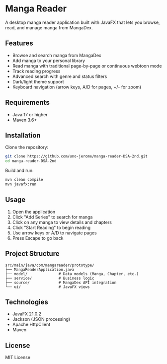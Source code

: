 # Manga Reader

A desktop manga reader application built with JavaFX that lets you browse, read, and manage manga from MangaDex.

## Features

- Browse and search manga from MangaDex
- Add manga to your personal library
- Read manga with traditional page-by-page or continuous webtoon mode
- Track reading progress
- Advanced search with genre and status filters
- Dark/light theme support
- Keyboard navigation (arrow keys, A/D for pages, +/- for zoom)

## Requirements

- Java 17 or higher
- Maven 3.6+

## Installation

Clone the repository:
```bash
git clone https://github.com/uno-jerome/manga-reader-DSA-2nd.git
cd manga-reader-DSA-2nd
```

Build and run:
```bash
mvn clean compile
mvn javafx:run
```

## Usage

1. Open the application
2. Click "Add Series" to search for manga
3. Click on any manga to view details and chapters
4. Click "Start Reading" to begin reading
5. Use arrow keys or A/D to navigate pages
6. Press Escape to go back

## Project Structure

```
src/main/java/com/mangareader/prototype/
├── MangaReaderApplication.java
├── model/              # Data models (Manga, Chapter, etc.)
├── service/            # Business logic
├── source/             # MangaDex API integration
└── ui/                 # JavaFX views
```

## Technologies

- JavaFX 21.0.2
- Jackson (JSON processing)
- Apache HttpClient
- Maven

## License

MIT License

